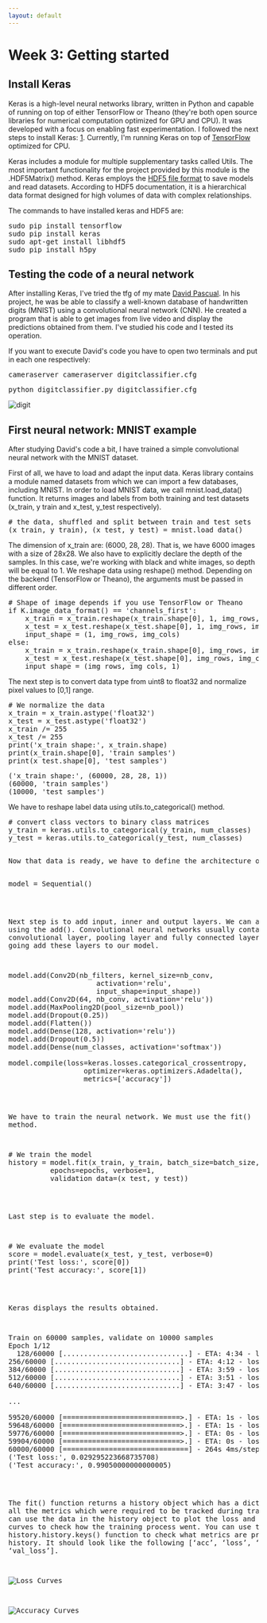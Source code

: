 ```yaml
---
layout: default
---
```

# Week 3: Getting started

## Install Keras

Keras is a high-level neural networks library, written in Python and capable of running on top of either TensorFlow or Theano (they're both open source libraries for numerical computation optimized for GPU and CPU). It was developed with a focus on enabling fast experimentation. I followed the next steps to install Keras: [1](https://keras.io/#installation). Currently, I'm running Keras on top of [TensorFlow](https://www.tensorflow.org/) optimized for CPU.

Keras includes a module for multiple supplementary tasks called Utils. The most important functionality for the project provided by this module is the .HDF5Matrix() method. Keras employs the [HDF5 file format](http://docs.h5py.org/en/latest/build.html) to save models and read datasets. According to HDF5 documentation, it is a hierarchical data format designed for high volumes of data with complex relationships.

The commands to have installed keras and HDF5 are: 

<pre>
sudo pip install tensorflow
sudo pip install keras
sudo apt-get install libhdf5
sudo pip install h5py
</pre>


## Testing the code of a neural network

After installing Keras, I've tried the tfg of my mate [David Pascual](http://jderobot.org/Dpascual-tfg). In his project, he was be able to classify a well-known database of handwritten digits (MNIST) using a convolutional neural network (CNN). He created a program that is able to get images from live video and display the predictions obtained from them. I've studied his code and I tested its operation.

If you want to execute David's code you have to open two terminals and put in each one respectively: 

<pre>
cameraserver cameraserver_digitclassifier.cfg 
</pre>

<pre>
python digitclassifier.py digitclassifier.cfg
</pre>

![digit](http://jderobot.org/store/vmartinezf/uploads/images/digit.png)


## First neural network: MNIST example

After studying David's code a bit, I have trained a simple convolutional neural network with the MNIST dataset.

First of all, we have to load and adapt the input data. Keras library contains a module named datasets from which we can import a few databases, including MNIST. In order to load MNIST data, we call mnist.load_data() function. It returns images and labels from both training and test datasets (x_train, y train and x_test, y_test respectively). 

<pre>
# the data, shuffled and split between train and test sets
(x_train, y_train), (x_test, y_test) = mnist.load_data()
</pre>

The dimension of x_train are: (6000, 28, 28). That is, we have 6000 images with a size of 28x28. We also have to explicitly declare the depth of the samples. In this case, we're working with black and white images, so depth will be equal to 1. We reshape data using reshape() method. Depending on the backend (TensorFlow or Theano), the arguments must be passed in different order. 

<pre>
# Shape of image depends if you use TensorFlow or Theano
if K.image_data_format() == 'channels_first':
    x_train = x_train.reshape(x_train.shape[0], 1, img_rows, img_cols)
    x_test = x_test.reshape(x_test.shape[0], 1, img_rows, img_cols)
    input_shape = (1, img_rows, img_cols)
else:
    x_train = x_train.reshape(x_train.shape[0], img_rows, img_cols, 1)
    x_test = x_test.reshape(x_test.shape[0], img_rows, img_cols, 1)
    input_shape = (img_rows, img_cols, 1)
</pre>


The next step is to convert data type from uint8 to float32 and normalize pixel values to [0,1] range. 

<pre>
# We normalize the data
x_train = x_train.astype('float32')
x_test = x_test.astype('float32')
x_train /= 255
x_test /= 255
print('x_train shape:', x_train.shape)
print(x_train.shape[0], 'train samples')
print(x_test.shape[0], 'test samples')
</pre>

<pre>
('x_train shape:', (60000, 28, 28, 1))
(60000, 'train samples')
(10000, 'test samples')
</pre>

We have to reshape label data using utils.to_categorical() method. 

<pre>
# convert class vectors to binary class matrices
y_train = keras.utils.to_categorical(y_train, num_classes)
y_test = keras.utils.to_categorical(y_test, num_classes)
<pre>

Now that data is ready, we have to define the architecture of our neural network. We're going to define the model architecture that we will use. We use sequential model. 

<pre>
model = Sequential()
</pre>

Next step is to add input, inner and output layers. We can add layers using the add(). Convolutional neural networks usually contain: convolutional layer, pooling layer and fully connected layer. We're going add these layers to our model. 

<pre>
model.add(Conv2D(nb_filters, kernel_size=nb_conv,
                     activation='relu',
                     input_shape=input_shape))
model.add(Conv2D(64, nb_conv, activation='relu'))
model.add(MaxPooling2D(pool_size=nb_pool))
model.add(Dropout(0.25))
model.add(Flatten())
model.add(Dense(128, activation='relu'))
model.add(Dropout(0.5))
model.add(Dense(num_classes, activation='softmax'))

model.compile(loss=keras.losses.categorical_crossentropy,
                  optimizer=keras.optimizers.Adadelta(),
                  metrics=['accuracy'])
</pre>

We have to train the neural network. We must use the fit() method. 

<pre>
# We train the model
history = model.fit(x_train, y_train, batch_size=batch_size,
          epochs=epochs, verbose=1,
          validation_data=(x_test, y_test))
</pre>

Last step is to evaluate the model. 

<pre>
# We evaluate the model
score = model.evaluate(x_test, y_test, verbose=0)
print('Test loss:', score[0])
print('Test accuracy:', score[1])
</pre>

Keras displays the results obtained. 

<pre>
Train on 60000 samples, validate on 10000 samples
Epoch 1/12
  128/60000 [..............................] - ETA: 4:34 - loss: 2.2873 - acc: 0 
256/60000 [..............................] - ETA: 4:12 - loss: 2.2707 - acc: 0 
384/60000 [..............................] - ETA: 3:59 - loss: 2.2541 - acc: 0 
512/60000 [..............................] - ETA: 3:51 - loss: 2.2271 - acc: 0 
640/60000 [..............................] - ETA: 3:47 - loss: 2.1912 - acc: 0

...

59520/60000 [============================>.] - ETA: 1s - loss: 0.0382 - acc: 0.988
59648/60000 [============================>.] - ETA: 1s - loss: 0.0382 - acc: 0.988
59776/60000 [============================>.] - ETA: 0s - loss: 0.0382 - acc: 0.988
59904/60000 [============================>.] - ETA: 0s - loss: 0.0381 - acc: 0.988
60000/60000 [==============================] - 264s 4ms/step - loss: 0.0381 - acc: 0.9889 - val_loss: 0.0293 - val_acc: 0.9905
('Test loss:', 0.029295223668735708)
('Test accuracy:', 0.99050000000000005)
</pre>


The fit() function returns a history object which has a dictionary of all the metrics which were required to be tracked during training. We can use the data in the history object to plot the loss and accuracy curves to check how the training process went. You can use the history.history.keys() function to check what metrics are present in the history. It should look like the following [‘acc’, ‘loss’, ‘val_acc’, ‘val_loss’]. 


![Loss_Curves](http://jderobot.org/store/vmartinezf/uploads/images/Loss_Curves.png)

![Accuracy_Curves](http://jderobot.org/store/vmartinezf/uploads/images/Accuracy_Curves.png)


